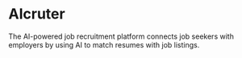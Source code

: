 # AIcruter
The AI-powered job recruitment platform connects job seekers with employers by using AI to match resumes with job listings.
